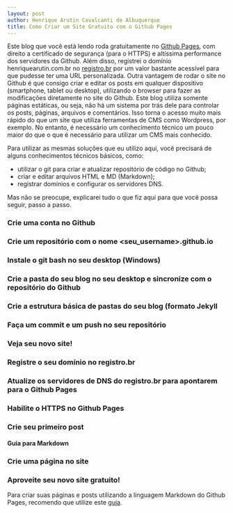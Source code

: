 ```yaml
---
layout: post
author: Henrique Arutin Cavalcanti de Albuquerque
title: Como Criar um Site Gratuito com o Github Pages
---
```


Este blog que você está lendo roda gratuitamente no [Github Pages](https://pages.github.com/), com direito a certificado de segurança (para o HTTPS) e altíssima performance dos servidores da Github. Além disso, registrei o domínio henriquearutin.com.br no [registro.br](https://registro.br/) por um valor bastante acessível para que pudesse ter uma URL personalizada. Outra vantagem de rodar o site no Github é que consigo criar e editar os posts em qualquer dispositivo (smartphone, tablet ou desktop), utilizando o browser para fazer as modificações diretamente no site do Github. Este blog utiliza somente páginas estáticas, ou seja, não há um sistema por trás dele para controlar os posts, páginas, arquivos e comentários. Isso torna o acesso muito mais rápido do que um site que utiliza ferramentas de CMS como Wordpress, por exemplo. No entanto, é necessário um conhecimento técnico um pouco maior do que o que é necessário para utilizar um CMS mais conhecido.

Para utilizar as mesmas soluções que eu utilizo aqui, você precisará de alguns conhecimentos técnicos básicos, como:
- utilizar o git para criar e atualizar repositório de código no Github;
- criar e editar arquivos HTML e MD (Markdown);
- registrar domínios e configurar os servidores DNS.

Mas não se preocupe, explicarei tudo o que fiz aqui para que você possa seguir, passo a passo.

### Crie uma conta no Github
### Crie um repositório com o nome <seu_username>.github.io
### Instale o git bash no seu desktop (Windows)
### Crie a pasta do seu blog no seu desktop e sincronize com o repositório do Github
### Crie a estrutura básica de pastas do seu blog (formato Jekyll
### Faça um commit e um push no seu repositório
### Veja seu novo site!
### Registre o seu domínio no registro.br
### Atualize os servidores de DNS do registro.br para apontarem para o Github Pages
### Habilite o HTTPS no Github Pages
### Crie seu primeiro post
#### Guia para Markdown
### Crie uma página no site
### Aproveite seu novo site gratuito!
Para criar suas páginas e posts utilizando a linguagem Markdown do Github Pages, recomendo que utilize este [guia](https://guides.github.com/features/mastering-markdown/).
